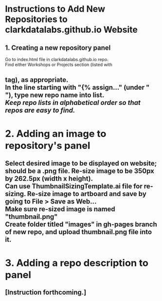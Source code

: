 # Instructions to Add New Repositories to clarkdatalabs.github.io Website

## 1. Creating a new repository panel

Go to index.html file in clarkdatalabs.github.io repo.  
Find either Workshops or Projects section (listed with <h2> tag), as appropriate.  
In the line starting with "{% assign..." (under "<div class="row pack">"), type new repo name into list.   
*Keep repo lists in alphabetical order so that repos are easy to find.*  

## 2. Adding an image to repository's panel  

Select desired image to be displayed on website; should be a .png file.
Re-size image to be 350px by 262.5px (width x height).  
     Can use ThumbnailSizingTemplate.ai file for re-sizing. Re-size image to artboard and save by going to File > Save as Web...  
Make sure re-sized image is named "thumbnail.png"  
Create folder titled "images" in gh-pages branch of new repo, and upload thumbnail.png file into it.
      

## 3. Adding a repo description to panel

[Instruction forthcoming.]

